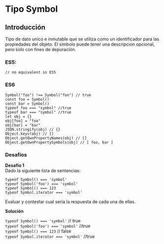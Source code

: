 # Tipo Symbol

## Introducción   

Tipo de dato unico e inmutable que se utiliza como un identificador para las propiedades del objeto. El simbolo puede tener una descripcion opcional, pero solo con fines de depuración.

### ES5:
```
// no equivalent in ES5

```


### ES6
```
Symbol("foo") !== Symbol("foo") // true
const foo = Symbol()
const bar = Symbol()
typeof foo === "symbol" //true
typeof bar === "symbol" //true
let obj = {}
obj[foo] = "foo"
obj[bar] = "bar"    
JSON.stringify(obj) // {}
Object.keys(obj) // []
Object.getOwnPropertyNames(obj) // []
Object.getOwnPropertySymbols(obj) // [ foo, bar ]
```

### Desafíos
**Desafío 1**  
Dado la siguiente lista de sentencias:

`typeof Symbol() === 'symbol'`   
`typeof Symbol('foo') === 'symbol'`   
`typeof Symbol() === 123`   
`typeof Symbol.iterator === 'symbol'`   

Evaluar y contestar cual seria la respuesta de cada una de ellas.

**Solución**  
   
`typeof Symbol() === 'symbol'`   // true   
`typeof Symbol('foo') === 'symbol'`  //true   
`typeof Symbol() === 123`  // false    
`typeof Symbol.iterator === 'symbol'`  //true      
   
